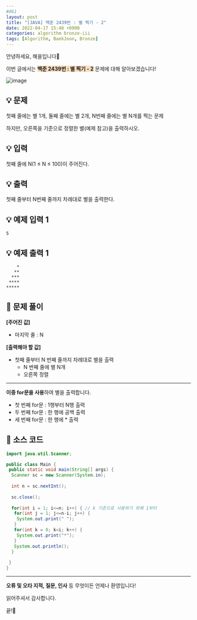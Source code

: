 ```yaml
---
#061
layout: post
title: "[JAVA] 백준 2439번 : 별 찍기 - 2"
date: 2022-04-17 15:48 +0900
categories: algorithm bronze-iii
tags: [Algorithm, BaekJoon, Bronze]
---
```


안녕하세요, 해을입니다🦖

이번 글에서는 <span style="background-color:#f7ddbe">**백준 2439번 : 별 찍기 - 2**</span> 문제에 대해 알아보겠습니다!

![image](https://user-images.githubusercontent.com/39720852/169765018-2677abb5-d4e9-48d5-8964-9a8b79c9fdf3.png)

## 💡 문제

첫째 줄에는 별 1개, 둘째 줄에는 별 2개, N번째 줄에는 별 N개를 찍는 문제

하지만, 오른쪽을 기준으로 정렬한 별(예제 참고)을 출력하시오.

## 💡 입력

첫째 줄에 N(1 ≤ N ≤ 100)이 주어진다.

## 💡 출력

첫째 줄부터 N번째 줄까지 차례대로 별을 출력한다.

## 💡 예제 입력 1

```
5
```

## 💡 예제 출력 1

```
    *
   **
  ***
 ****
*****
```

## 🚩 문제 풀이

**[주어진 값]**

* 마지막 줄 : N

**[출력해야 할 값]**

* 첫째 줄부터 N 번째 줄까지 차례대로 별을 출력
  * N 번째 줄에 별 N개
  * 오른쪽 정렬

---

**이중 for문을 사용**하여 별을 출력합니다.

* 첫 번째 for문 : 1행부터 N행 출력
* 두 번째 for문 : 한 행에 공백 출력
* 세 번째 for문 : 한 행에 * 출력

## 🚩 소스 코드

``` java
import java.util.Scanner;

public class Main {
 public static void main(String[] args) {  
  Scanner sc = new Scanner(System.in);
  
  int n = sc.nextInt();
  
  sc.close();
  
  for(int i = 1; i<=n; i++) { // k 기준으로 사용하기 위해 1부터
   for(int j = 1; j<=n-i; j++) {
    System.out.print(" ");
   }
   for(int k = 0; k<i; k++) {
    System.out.print("*");
   }
   System.out.println();
  }
  
 }
}
```

---

**오류 및 오타 지적, 질문, 인사** 등 무엇이든 언제나 환영입니다!

읽어주셔서 감사합니다.

끝!🦕
